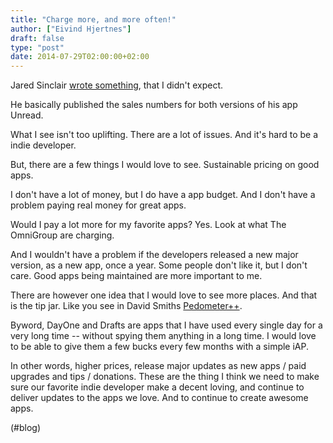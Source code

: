 ```yaml
---
title: "Charge more, and more often!"
author: ["Eivind Hjertnes"]
draft: false
type: "post"
date: 2014-07-29T02:00:00+02:00
---
```


Jared Sinclair
[wrote
something](http://blog.jaredsinclair.com/post/93118460565/a-candid-look-at-unreads-first-year), that I didn't expect.

He basically published the sales numbers for both versions of his app
Unread.

What I see isn't too uplifting. There are a lot of issues. And it's hard
to be a indie developer.

But, there are a few things I would love to see. Sustainable pricing on
good apps.

I don't have a lot of money, but I do have a app budget. And I don't
have a problem paying real money for great apps.

Would I pay a lot more for my favorite apps? Yes. Look at what The
OmniGroup are charging.

And I wouldn't have a problem if the developers released a new major
version, as a new app, once a year. Some people don't like it, but I
don't care. Good apps being maintained are more important to me.

There are however one idea that I would love to see more places. And
that is the tip jar. Like you see in David Smiths
[Pedometer++](http://pedometerplusplus.com).

Byword, DayOne and Drafts are apps that I have used every single day for
a very long time -- without spying them anything in a long time. I would
love to be able to give them a few bucks every few months with a simple
iAP.

In other words, higher prices, release major updates as new apps / paid
upgrades and tips / donations. These are the thing I think we need to
make sure our favorite indie developer make a decent loving, and
continue to deliver updates to the apps we love. And to continue to
create awesome apps.

(#blog)
